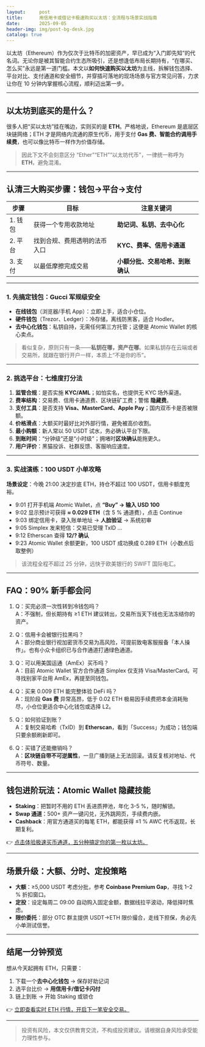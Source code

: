 ```yaml
---
layout:     post
title:      用信用卡或借记卡极速购买以太坊：全流程与场景实战指南
date:       2025-09-05
header-img: img/post-bg-desk.jpg
catalog: true
---
```


以太坊（Ethereum）作为仅次于比特币的加密资产，早已成为“入门即先知”的代名词。无论你是被其智能合约生态所吸引，还是想逢低布局长期持有，“在哪买、怎么买”永远是第一道门槛。本文以**如何快速购买以太坊**为主线，拆解钱包选择、平台对比、支付通道和安全细节，并穿插可落地的现场场景与官方常见问答，力求让你在 10 分钟内掌握核心流程，顺利迈出第一步。

---

## 以太坊到底买的是什么？

很多人把“买以太坊”挂在嘴边，实则买的是 **ETH**。严格地说，Ethereum 是底层区块链网络；ETH 才是网络内流通的原生代币，用于支付 **Gas 费、智能合约调用手续费**，也可以像比特币一样作为价值存储。

> 因此下文不会刻意区分 “Ether”“ETH”“以太坊代币”，一律统一称呼为 **ETH**，避免混淆。

---

## 认清三大购买步骤：钱包→平台→支付

| 步骤 | 目标 | 注意关键词 |
|---|---|---|
| 1. 钱包 | 获得一个专用收款地址 | **助记词、私钥、去中心化** |
| 2. 平台 | 找到合规、费用透明的法币入口 | **KYC、费率、信用卡通道** |
| 3. 支付 | 以最低摩擦完成交易 | **小额分批、交易哈希、到账确认** |

---

### 1. 先搞定钱包：Gucci 军规级安全

- **在线钱包**（浏览器/手机 App）：立即上手，适合小仓位。
- **硬件钱包**（Trezor、Ledger）：冷存储，离线防黑客，适合 Hodler。
- **去中心化钱包**：私钥自持，无需任何第三方托管；这便是 Atomic Wallet 的核心卖点。

> 看似复杂，原则只有一条——**私钥在哪，资产在哪**。如果私钥存在云端或者交易所，就跟在银行开户一样，本质上“不是你的币”。

---

### 2. 挑选平台：七维度打分法

1. **监管合规**：是否实施 **KYC/AML**；如怕实名，也提供无 KYC 场外渠道。
2. **费率结构**：交易费、信用卡通道费、区块链矿工费；警惕 **隐藏费**。
3. **支付工具**：是否支持 **Visa、MasterCard、Apple Pay**；国内双币卡是否被限额。
4. **价格滑点**：大额买时最好比对外部行情，避免被高价收割。
5. **最小购额**：新人常以 50 USDT 试水，务必确认平台下限。
6. **到账时间**：“分钟级”还是“小时级”；拥堵时**区块确认**能拖更久。
7. **用户评价**：黑猫投诉、社群反馈、客服响应速度。

---

### 3. 实战演练：100 USDT 小单攻略

**场景设定**：今晚 21:00 决定抄底 ETH，持仓不超过 100 USDT，信用卡额度充裕。

- 9:01   打开手机端 Atomic Wallet，点 **“Buy” → 输入 USD 100**  
- 9:02   显示预计可获得 **≈ 0.029 ETH**（含 5 % 通道费），点击 Continue  
- 9:03   绑定信用卡，录入账单地址 → **人脸验证** → 系统初审  
- 9:05   Simplex 发来短信：交易已受理 TxID …  
- 9:12   Etherscan 查得 **12/? 确认**  
- 9:23   Atomic Wallet 余额更新，100 USDT 成功换成 0.289 ETH（小数点后取整例）

> 该流程全程不超过 25 分钟，远快于欧美银行的 SWIFT 国际电汇。

---

## FAQ：90% 新手都会问

1. Q：买完必须一次性转到冷钱包吗？  
   A：不强制，但长期持有 ≥1 ETH 建议转出，交易所当天下线也无法冻结你的资产。

2. Q：信用卡会被银行拉黑吗？  
   A：部分商业银行视加密货币交易为高风险，可提前致电客服报备「本人操作」。也有小众卡组织已与合作通道打通绿色通道。

3. Q：可以用美国运通（AmEx）买币吗？  
   A：目前 Atomic Wallet 官方合作通道 Simplex 仅支持 Visa/MasterCard。可寻找别家平台用 AmEx，再提至同钱包。

4. Q：买来 0.009 ETH 能完整体验 DeFi 吗？  
   A：现阶段 **Gas 费** 异常高昂，低于 0.02 ETH 极易因手续费把本金消耗殆尽，小仓位更适合中心化钱包或选择 L2。

5. Q：如何验证到账？  
   A：复制交易哈希（TxID）到 **Etherscan**，看到「Success」为成功；钱包端只要余额刷新即可。

6. Q：买错了还能撤销吗？  
   A：**区块链自带不可逆属性**，一旦广播到链上无法回滚。请反复核对地址、代币符号、数量。

---

## 钱包进阶玩法：Atomic Wallet 隐藏技能

- **Staking**：把暂时不用的 ETH 丢进质押池，年化 3-5 %，随时解锁。  
- **Swap 通道**：500+ 资产一键闪兑，无外跳网页，手续费内嵌。  
- **Cashback**：用官方通道买的每笔 ETH，都能获得 ≤1 % AWC 代币返现，长期复利。

👉 [点击体验极速买币通道，五分种搞定你的第一枚以太坊。](https://okxdog.com/)

---

## 场景升级：大额、分时、定投策略

- **大额**：≥5,000 USDT 考虑分批，参考 **Coinbase Premium Gap**，寻找 1–2 % 折扣窗口。
- **定投**：设定每周二 09:00 自动购入固定金额，数据线拉平波动，降低择时焦虑。
- **限价委托**：部分 OTC 群主提供 USDT→ETH 限价撮合，走线下担保，务必先小单测试信誉。

---

## 结尾一分钟预览

想从今天起拥有 ETH，只需要：

1. 下载一个**去中心化钱包** → 保存好助记词  
2. 选平台比价 → **用信用卡/借记卡闪付**  
3. 链上到账 → 开始 Staking 或锁仓  

👉 [立即查看实时 ETH 行情，开启下一笔安全交易。](https://okxdog.com/)

---

> 投资有风险，本文仅供教育交流，不构成投资建议。请根据自身风险承受能力理性参与。